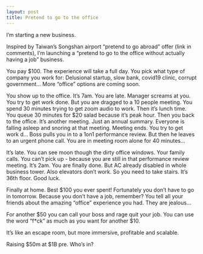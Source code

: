 ```yaml
---
layout: post
title: Pretend to go to the office
---
```

I’m starting a new business.



Inspired by Taiwan’s Songshan airport “pretend to go abroad” offer (link in comments), I’m launching a “pretend to go to the office without actually having a job” business.





You pay $100. The experience will take a full day. You pick what type of company you work for: Delusional startup, slow bank, covid19 clinic, corrupt government… More “office” options are coming soon.



You show up to the office. It’s 7am. You are late. Manager screams at you. You try to get work done. But you are dragged to a 10 people meeting. You spend 30 minutes trying to get zoom audio to work. Then it’s lunch time. You queue 30 minutes for $20 salad because it’s peak hour. Then you back to the office. It’s another meeting. Just an annual summary. Everyone is falling asleep and snoring at that meeting. Meeting ends. You try to get work d… Boss pulls you in to a 1on1 performance review. But then he leaves to an urgent phone call. You are in meeting room alone for 40 minutes…

It’s late. You can see moon though the dirty office windows. Your family calls. You can’t pick up - because you are still in that performance review meeting. It’s 2am. You are finally done. But AC already disabled in whole business tower. Also elevators don’t work. So you need to take stairs. It’s 36th floor. Good luck.

Finally at home. Best $100 you ever spent! Fortunately you don’t have to go in tomorrow. Because you don’t have a job, remember? You tell all your friends about the amazing “office” experience you had. They are jealous…

For another $50 you can call your boss and rage quit your job. You can use the word “f*ck” as much as you want for another $10.

It’s like an escape room, but more immersive, profitable and scalable.

Raising $50m at $1B pre. Who’s in?